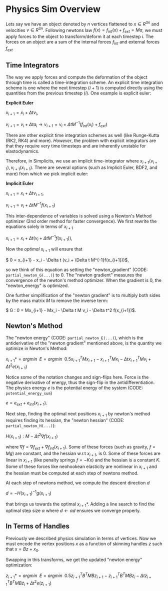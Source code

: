# Physics Sim Overview

Lets say we have an object denoted by $n$ vertices flattened to $x \in R^{3n}$ and velocities $v \in R^{3n}$. 
Following newtons law $f(x) = f_{int}(x) + f_{ext} = Ma$, we must apply forces to the object to transform/deform it at each timestep $i$. The forces on an object are a sum of the internal forces $f_{int}$ and external forces $f_{ext}$

## Time Integrators

The way we apply forces and compute the deformation of the object through time is called a time-integration scheme. 
An explicit time integration scheme is one where the next timestep ($i+1$) is computed directly using the quantities from the previous timestep ($i$).
One example is explicit euler:

**Explicit Euler**

$x_{i+1} = x_i + \Delta t v_i$, 

$v_{i+1} = v_i + \Delta t a_i \rightarrow v_{i+1} = v_i + \Delta t M^{-1}(f_{int}(x_i) + f_{ext})$

There are other explicit time integration schemes as well (like Runge-Kutta (RK2, RK4) and more). *However*, the problem with explicit integrators are that they require very time timesteps and are inherently unstable for elastodynamics.

Therefore, in Simplicits, we use an implicit time-integrator where $x_{i+1}(v_{i+1}), v_{i+1}(x_{i+1})$. There are several options (such as Implicit Euler, BDF2, and more) from which we pick implicit euler:

**Implicit Euler**

$x_{i+1} = x_i + \Delta t v_{i+1}$, 

$v_{i+1} = v_i + \Delta t M^{-1}f(x_{i+1})$

This inter-dependence of variables is solved using a Newton's Method optimizer (2nd order method for faster convergence). We first rewrite the equations solely in terms of $x_{i+1}$

$x_{i+1} = x_i + \Delta t (v_i + \Delta t M^{-1}f(x_{i+1}))$, 

Now the *optimal* $x_{i+1}$ will ensure that 

$ 0 = x_{i+1} - x_i - \Delta t (v_i + \Delta t M^{-1}f(x_{i+1}))$,

so we think of this equation as setting the "newton_gradient" (CODE: `partial_newton_G(...)`) to 0. The "newton gradient" measures the convergence of the newton's method optimizer. When the gradient is 0, the "newton_energy" is optimized. 

One further simplification of the "newton gradient" is to multiply both sides by the mass matrix $M$ to remove the inverse term:

$ G : 0 = Mx_{i+1} - Mx_i - \Delta t M v_i - \Delta t^2 f(x_{i+1})$.


## Newton's Method
The "newton energy" (CODE: `partial_newton_E(...)`), which is the antiderivative of the "newton gradient" mentioned above, is the quantity we optimize in Newton's Method:

$x_{i+1}* = argmin \;\; E = argmin\;\; 0.5  x_{i+1}^TMx_{i+1} - x_{i+1}^TMx_i - \Delta t x_{i+1}^T M v_i + \Delta t^2 e(x_{i+1})$

Notice some of the notation changes and sign-flips here. Force is the negative derivative of energy, thus the sign-flip in the antidifferentiation. The physics energy $e$ is the potential energy of the system (CODE: `potential_energy_sum`) 

$e = e_{ext} + e_{int}(x_{i+1})$. 

Next step, finding the optimal next positions $x_{i+1}$ by newton's method requires finding its hessian, the "newton hessian" (CODE: `partial_newton_H(...)`):

$H(x_{i+1}) : M - \Delta t^2 \nabla f(x_{i+1})$

where $\nabla f = \nabla f_{ext} + \nabla f_{int}(x_{i+1})$. Some of these forces (such as gravity, $f = Mg$) are constant, and the hessian w.r.t $x_{i+1}$, is 0. Some of these forces are linear in $x_{i+1}$ (like penalty springs $f = -Kx$) and the hessian is a constant $K$. Some of these forces like neohookean elasticity are nonlinear in $x_{i+1}$ and the hessian must be computed at each step of newtons method.

At each step of newtons method, we compute the descent direction $d$ 

$d = -H(x_{i+1})^{-1} g(x_{i+1})$

that brings us towards the optimal $x_{i+1}*$. Adding a line search to find the optimal step size $\alpha$ where $d\leftarrow \alpha d$ ensures we converge properly.

## In Terms of Handles

Previously we described physics simulation in terms of vertices. Now we must encode the vertex positions $x$ as a function of skinning handles $z$ such that $x = Bz + x_0$.

Swapping in this transforms, we get the updated "newton energy" optimization:

$z_{i+1}* = argmin \;\; E = argmin\;\; 0.5 z_{i+1}^T B^TMB z_{i+1} - z_{i+1}^T B^T M B z_i - \Delta t z_{i+1}^T B^T M B \dot{z}_i + \Delta t^2 e(z_{i+1})$









